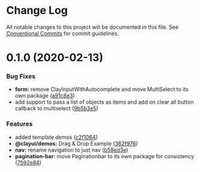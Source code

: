# Change Log

All notable changes to this project will be documented in this file.
See [Conventional Commits](https://conventionalcommits.org) for commit guidelines.

# 0.1.0 (2020-02-13)

### Bug Fixes

-   **form:** remove ClayInputWithAutocomplete and move MultiSelect to its own package ([a91c8e3](https://github.com/bryceosterhaus/clay/commit/a91c8e3))
-   add support to pass a list of objects as items and add on clear all button callback to multiselect ([9b5b3e5](https://github.com/bryceosterhaus/clay/commit/9b5b3e5))

### Features

-   added template demos ([c2f1064](https://github.com/bryceosterhaus/clay/commit/c2f1064))
-   **@clayui/demos:** Drag & Drop Example ([362f976](https://github.com/bryceosterhaus/clay/commit/362f976))
-   **nav:** rename navigation to just nav ([b58ed3e](https://github.com/bryceosterhaus/clay/commit/b58ed3e))
-   **pagination-bar:** move Paginationbar to its own package for consistency ([7592e84](https://github.com/bryceosterhaus/clay/commit/7592e84))
